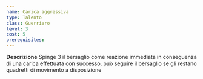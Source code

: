 ```yaml
---
name: Carica aggressiva
type: Talento
class: Guerriero
level: 3
cost: 5
prerequisites: 
---
```


**Descrizione**
Spinge 3 il bersaglio come reazione immediata in conseguenza di una carica
effettuata con successo, può seguire il bersaglio se gli restano quadretti di
movimento a disposizione